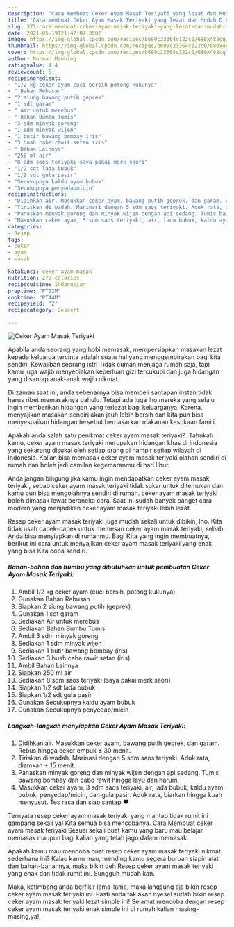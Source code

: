 ```yaml
---
description: "Cara membuat Ceker Ayam Masak Teriyaki yang lezat dan Mudah Dibuat"
title: "Cara membuat Ceker Ayam Masak Teriyaki yang lezat dan Mudah Dibuat"
slug: 371-cara-membuat-ceker-ayam-masak-teriyaki-yang-lezat-dan-mudah-dibuat
date: 2021-05-19T21:47:07.358Z
image: https://img-global.cpcdn.com/recipes/b699c23364c122c0/680x482cq70/ceker-ayam-masak-teriyaki-foto-resep-utama.jpg
thumbnail: https://img-global.cpcdn.com/recipes/b699c23364c122c0/680x482cq70/ceker-ayam-masak-teriyaki-foto-resep-utama.jpg
cover: https://img-global.cpcdn.com/recipes/b699c23364c122c0/680x482cq70/ceker-ayam-masak-teriyaki-foto-resep-utama.jpg
author: Norman Manning
ratingvalue: 4.4
reviewcount: 5
recipeingredient:
- "1/2 kg ceker ayam cuci bersih potong kukunya"
- " Bahan Rebusan"
- "2 siung bawang putih geprek"
- "1 sdt garam"
- " Air untuk merebus"
- " Bahan Bumbu Tumis"
- "3 sdm minyak goreng"
- "1 sdm minyak wijen"
- "1 butir bawang bombay iris"
- "3 buah cabe rawit setan iris"
- " Bahan Lainnya"
- "250 ml air"
- "8 sdm saos teriyaki saya pakai merk saori"
- "1/2 sdt lada bubuk"
- "1/2 sdt gula pasir"
- "Secukupnya kaldu ayam bubuk"
- "Secukupnya penyedapmicin"
recipeinstructions:
- "Didihkan air. Masukkan ceker ayam, bawang putih geprek, dan garam. Rebus hingga ceker empuk ± 30 menit."
- "Tiriskan di wadah. Marinasi dengan 5 sdm saos teriyaki. Aduk rata, diamkan ± 15 menit."
- "Panaskan minyak goreng dan minyak wijen dengan api sedang. Tumis bawang bombay dan cabe rawit hingga layu dan harum."
- "Masukkan ceker ayam, 3 sdm saos teriyaki, air, lada bubuk, kaldu ayam bubuk, penyedap/micin, dan gula pasir. Aduk rata, biarkan hingga kuah menyusut. Tes rasa dan siap santap ❤"
categories:
- Resep
tags:
- ceker
- ayam
- masak

katakunci: ceker ayam masak 
nutrition: 270 calories
recipecuisine: Indonesian
preptime: "PT22M"
cooktime: "PT44M"
recipeyield: "2"
recipecategory: Dessert

---
```



![Ceker Ayam Masak Teriyaki](https://img-global.cpcdn.com/recipes/b699c23364c122c0/680x482cq70/ceker-ayam-masak-teriyaki-foto-resep-utama.jpg)

Apabila anda seorang yang hobi memasak, mempersiapkan masakan lezat kepada keluarga tercinta adalah suatu hal yang menggembirakan bagi kita sendiri. Kewajiban seorang istri Tidak cuman menjaga rumah saja, tapi kamu juga wajib menyediakan keperluan gizi tercukupi dan juga hidangan yang disantap anak-anak wajib nikmat.

Di zaman  saat ini, anda sebenarnya bisa membeli santapan instan tidak harus ribet memasaknya dahulu. Tetapi ada juga lho mereka yang selalu ingin memberikan hidangan yang terlezat bagi keluarganya. Karena, menyajikan masakan sendiri akan jauh lebih bersih dan kita pun bisa menyesuaikan hidangan tersebut berdasarkan makanan kesukaan famili. 



Apakah anda salah satu penikmat ceker ayam masak teriyaki?. Tahukah kamu, ceker ayam masak teriyaki merupakan hidangan khas di Indonesia yang sekarang disukai oleh setiap orang di hampir setiap wilayah di Indonesia. Kalian bisa memasak ceker ayam masak teriyaki olahan sendiri di rumah dan boleh jadi camilan kegemaranmu di hari libur.

Anda jangan bingung jika kamu ingin mendapatkan ceker ayam masak teriyaki, sebab ceker ayam masak teriyaki tidak sukar untuk ditemukan dan kamu pun bisa mengolahnya sendiri di rumah. ceker ayam masak teriyaki boleh dimasak lewat beraneka cara. Saat ini sudah banyak banget cara modern yang menjadikan ceker ayam masak teriyaki lebih lezat.

Resep ceker ayam masak teriyaki juga mudah sekali untuk dibikin, lho. Kita tidak usah capek-capek untuk memesan ceker ayam masak teriyaki, sebab Anda bisa menyiapkan di rumahmu. Bagi Kita yang ingin membuatnya, berikut ini cara untuk menyajikan ceker ayam masak teriyaki yang enak yang bisa Kita coba sendiri.

<!--inarticleads1-->

##### Bahan-bahan dan bumbu yang dibutuhkan untuk pembuatan Ceker Ayam Masak Teriyaki:

1. Ambil 1/2 kg ceker ayam (cuci bersih, potong kukunya)
1. Gunakan  Bahan Rebusan
1. Siapkan 2 siung bawang putih (geprek)
1. Gunakan 1 sdt garam
1. Sediakan  Air untuk merebus
1. Sediakan  Bahan Bumbu Tumis
1. Ambil 3 sdm minyak goreng
1. Sediakan 1 sdm minyak wijen
1. Sediakan 1 butir bawang bombay (iris)
1. Sediakan 3 buah cabe rawit setan (iris)
1. Ambil  Bahan Lainnya
1. Siapkan 250 ml air
1. Sediakan 8 sdm saos teriyaki (saya pakai merk saori)
1. Siapkan 1/2 sdt lada bubuk
1. Siapkan 1/2 sdt gula pasir
1. Gunakan Secukupnya kaldu ayam bubuk
1. Gunakan Secukupnya penyedap/micin




<!--inarticleads2-->

##### Langkah-langkah menyiapkan Ceker Ayam Masak Teriyaki:

1. Didihkan air. Masukkan ceker ayam, bawang putih geprek, dan garam. Rebus hingga ceker empuk ± 30 menit.
1. Tiriskan di wadah. Marinasi dengan 5 sdm saos teriyaki. Aduk rata, diamkan ± 15 menit.
1. Panaskan minyak goreng dan minyak wijen dengan api sedang. Tumis bawang bombay dan cabe rawit hingga layu dan harum.
1. Masukkan ceker ayam, 3 sdm saos teriyaki, air, lada bubuk, kaldu ayam bubuk, penyedap/micin, dan gula pasir. Aduk rata, biarkan hingga kuah menyusut. Tes rasa dan siap santap ❤




Ternyata resep ceker ayam masak teriyaki yang mantab tidak rumit ini gampang sekali ya! Kita semua bisa mencobanya. Cara Membuat ceker ayam masak teriyaki Sesuai sekali buat kamu yang baru mau belajar memasak maupun bagi kalian yang telah jago dalam memasak.

Apakah kamu mau mencoba buat resep ceker ayam masak teriyaki nikmat sederhana ini? Kalau kamu mau, mending kamu segera buruan siapin alat dan bahan-bahannya, maka bikin deh Resep ceker ayam masak teriyaki yang enak dan tidak rumit ini. Sungguh mudah kan. 

Maka, ketimbang anda berfikir lama-lama, maka langsung aja bikin resep ceker ayam masak teriyaki ini. Pasti anda tak akan nyesel sudah bikin resep ceker ayam masak teriyaki lezat simple ini! Selamat mencoba dengan resep ceker ayam masak teriyaki enak simple ini di rumah kalian masing-masing,ya!.

